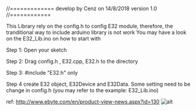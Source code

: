 //=============
	develop by Cenz on 14/8/2018
	version 1.0
//============

This Library rely on the config.h to config E32 module, therefore, the tranditional way to include arduino library is not work
You may have a look on the E32_Lib.ino on how to start with

Step 1: 
Open your sketch

Step 2:
Drag config.h , E32.cpp, E32.h to the directory

Step 3:
#include "E32.h" only

Step 4
create E32 object, E32Device and E32Data.
Some setting need to be change in config.h
(you may refer to the example: E32_Lib.ino)


ref: http://www.ebyte.com/en/product-view-news.aspx?id=130
![alt](http://www.ebyte.com/Uploadfiles/Picture/2018-3-19/20183191049183815.jpg)
